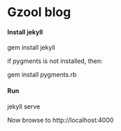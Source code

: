 # Gzool blog

#### Install jekyll
gem install jekyll

if pygments is not installed, then:

gem install pygments.rb

#### Run
jekyll serve

Now browse to http://localhost:4000
